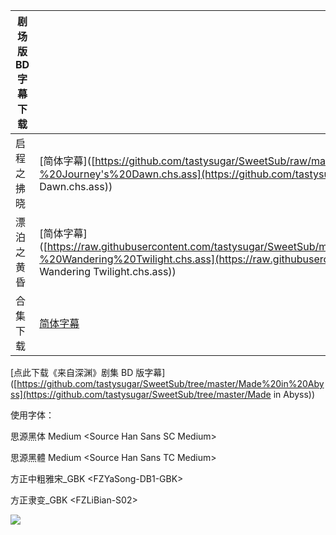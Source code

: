 | 剧场版 BD 字幕下载 |                                                              |                                                              |
| ------------------ | ------------------------------------------------------------ | ------------------------------------------------------------ |
| 启程之拂晓         | [简体字幕]([https://github.com/tastysugar/SweetSub/raw/master/Made%20in%20Abyss%20Compendium%20Films/%5BSweetSub%5D%20Made%20in%20Abyss%20-%20Journey's%20Dawn.chs.ass](https://github.com/tastysugar/SweetSub/raw/master/Made in Abyss Compendium Films/[SweetSub] Made in Abyss - Journey's Dawn.chs.ass)) | [繁体字幕]([https://github.com/tastysugar/SweetSub/raw/master/Made%20in%20Abyss%20Compendium%20Films/%5BSweetSub%5D%20Made%20in%20Abyss%20-%20Journey's%20Dawn.chs.ass](https://github.com/tastysugar/SweetSub/raw/master/Made in Abyss Compendium Films/[SweetSub] Made in Abyss - Journey's Dawn.cht.ass)) |
| 漂泊之黄昏         | [简体字幕]([https://raw.githubusercontent.com/tastysugar/SweetSub/master/Made%20in%20Abyss%20Compendium%20Films/%5BSweetSub%5D%20Made%20in%20Abyss%20-%20Wandering%20Twilight.chs.ass](https://raw.githubusercontent.com/tastysugar/SweetSub/master/Made in Abyss Compendium Films/[SweetSub] Made in Abyss - Wandering Twilight.chs.ass)) | [繁体字幕]([https://raw.githubusercontent.com/tastysugar/SweetSub/master/Made%20in%20Abyss%20Compendium%20Films/%5BSweetSub%5D%20Made%20in%20Abyss%20-%20Wandering%20Twilight.chs.ass](https://raw.githubusercontent.com/tastysugar/SweetSub/master/Made in Abyss Compendium Films/[SweetSub] Made in Abyss - Wandering Twilight.cht.ass)) |
| 合集下载           | [简体字幕](https://raw.githubusercontent.com/tastysugar/SweetSub/master/Made%20in%20Abyss%20Compendium%20Films/%5BSweetSub%5D%20Made%20in%20Abyss%20Compendium%20Films.chs.zip) | [繁体字幕](https://raw.githubusercontent.com/tastysugar/SweetSub/master/Made%20in%20Abyss%20Compendium%20Films/%5BSweetSub%5D%20Made%20in%20Abyss%20Compendium%20Films.cht.zip) |

[点此下载《来自深渊》剧集 BD 版字幕]([https://github.com/tastysugar/SweetSub/tree/master/Made%20in%20Abyss](https://github.com/tastysugar/SweetSub/tree/master/Made in Abyss))

使用字体：

思源黑体 Medium \<Source Han Sans SC Medium>

思源黑體 Medium \<Source Han Sans TC Medium>

方正中粗雅宋\_GBK \<FZYaSong-DB1-GBK>

方正隶变\_GBK \<FZLiBian-S02>

![](https://i.loli.net/2020/04/30/Suix72ajOhNtVwn.jpg)